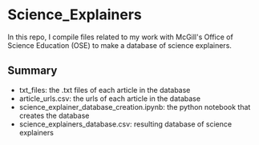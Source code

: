 # Science_Explainers

In this repo, I compile files related to my work with McGill's Office of Science Education (OSE) to make a database of science explainers.

## Summary
- txt_files: the .txt files of each article in the database
- article_urls.csv: the urls of each article in the database
- science_explainer_database_creation.ipynb: the python notebook that creates the database
- science_explainers_database.csv: resulting database of science explainers
